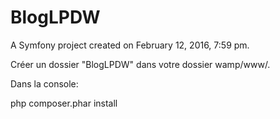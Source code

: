 BlogLPDW
========

A Symfony project created on February 12, 2016, 7:59 pm.

Créer un dossier "BlogLPDW" dans votre dossier wamp/www/.

Dans la console:

php composer.phar install


